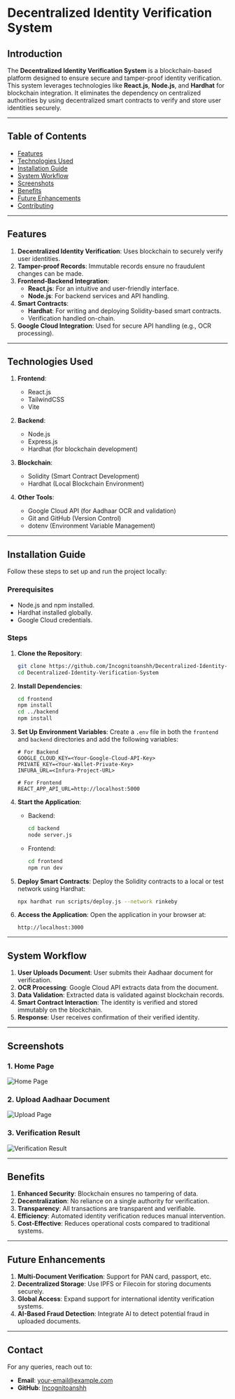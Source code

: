 # Decentralized Identity Verification System

## Introduction
The **Decentralized Identity Verification System** is a blockchain-based platform designed to ensure secure and tamper-proof identity verification. This system leverages technologies like **React.js**, **Node.js**, and **Hardhat** for blockchain integration. It eliminates the dependency on centralized authorities by using decentralized smart contracts to verify and store user identities securely.

---

## Table of Contents
- [Features](#features)
- [Technologies Used](#technologies-used)
- [Installation Guide](#installation-guide)
- [System Workflow](#system-workflow)
- [Screenshots](#screenshots)
- [Benefits](#benefits)
- [Future Enhancements](#future-enhancements)
- [Contributing](#contributing)

---

## Features
1. **Decentralized Identity Verification**: Uses blockchain to securely verify user identities.
2. **Tamper-proof Records**: Immutable records ensure no fraudulent changes can be made.
3. **Frontend-Backend Integration**:
   - **React.js**: For an intuitive and user-friendly interface.
   - **Node.js**: For backend services and API handling.
4. **Smart Contracts**:
   - **Hardhat**: For writing and deploying Solidity-based smart contracts.
   - Verification handled on-chain.
5. **Google Cloud Integration**: Used for secure API handling (e.g., OCR processing).

---

## Technologies Used
1. **Frontend**:
   - React.js
   - TailwindCSS
   - Vite

2. **Backend**:
   - Node.js
   - Express.js
   - Hardhat (for blockchain development)

3. **Blockchain**:
   - Solidity (Smart Contract Development)
   - Hardhat (Local Blockchain Environment)

4. **Other Tools**:
   - Google Cloud API (for Aadhaar OCR and validation)
   - Git and GitHub (Version Control)
   - dotenv (Environment Variable Management)

---

## Installation Guide

Follow these steps to set up and run the project locally:

### Prerequisites
- Node.js and npm installed.
- Hardhat installed globally.
- Google Cloud credentials.

### Steps
1. **Clone the Repository**:
   ```bash
   git clone https://github.com/Incognitoanshh/Decentralized-Identity-Verification-System.git
   cd Decentralized-Identity-Verification-System
   ```

2. **Install Dependencies**:
   ```bash
   cd frontend
   npm install
   cd ../backend
   npm install
   ```

3. **Set Up Environment Variables**:
   Create a `.env` file in both the `frontend` and `backend` directories and add the following variables:
   ```env
   # For Backend
   GOOGLE_CLOUD_KEY=<Your-Google-Cloud-API-Key>
   PRIVATE_KEY=<Your-Wallet-Private-Key>
   INFURA_URL=<Infura-Project-URL>
   
   # For Frontend
   REACT_APP_API_URL=http://localhost:5000
   ```

4. **Start the Application**:
   - Backend:
     ```bash
     cd backend
     node server.js
     ```
   - Frontend:
     ```bash
     cd frontend
     npm run dev
     ```

5. **Deploy Smart Contracts**:
   Deploy the Solidity contracts to a local or test network using Hardhat:
   ```bash
   npx hardhat run scripts/deploy.js --network rinkeby
   ```

6. **Access the Application**:
   Open the application in your browser at:
   ```
   http://localhost:3000
   ```

---

## System Workflow
1. **User Uploads Document**: User submits their Aadhaar document for verification.
2. **OCR Processing**: Google Cloud API extracts data from the document.
3. **Data Validation**: Extracted data is validated against blockchain records.
4. **Smart Contract Interaction**: The identity is verified and stored immutably on the blockchain.
5. **Response**: User receives confirmation of their verified identity.

---

## Screenshots

### 1. **Home Page**
![Home Page](https://via.placeholder.com/800x400.png?text=Home+Page)

### 2. **Upload Aadhaar Document**
![Upload Page](https://via.placeholder.com/800x400.png?text=Upload+Document)

### 3. **Verification Result**
![Verification Result](https://via.placeholder.com/800x400.png?text=Verification+Result)

---

## Benefits
1. **Enhanced Security**: Blockchain ensures no tampering of data.
2. **Decentralization**: No reliance on a single authority for verification.
3. **Transparency**: All transactions are transparent and verifiable.
4. **Efficiency**: Automated identity verification reduces manual intervention.
5. **Cost-Effective**: Reduces operational costs compared to traditional systems.

---

## Future Enhancements
1. **Multi-Document Verification**: Support for PAN card, passport, etc.
2. **Decentralized Storage**: Use IPFS or Filecoin for storing documents securely.
3. **Global Access**: Expand support for international identity verification systems.
4. **AI-Based Fraud Detection**: Integrate AI to detect potential fraud in uploaded documents.

---

## Contact
For any queries, reach out to:
- **Email**: [your-email@example.com](mailto:amritanshu1403@gmail.com)
- **GitHub**: [Incognitoanshh](https://github.com/Incognitoanshh)

